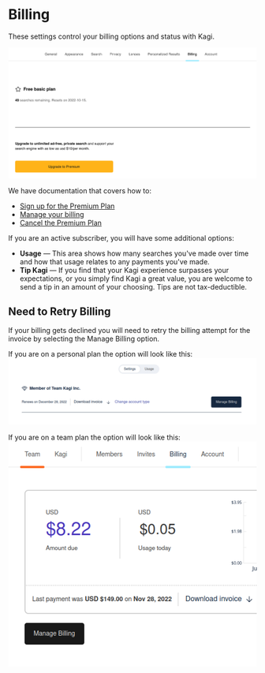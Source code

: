 # Billing

These settings control your billing options and status with Kagi.

![Billing Settings](media/billing_settings.png)

We have documentation that covers how to:
  - [Sign up for the Premium Plan](../plans/premium-plan.md#signing_up)
  - [Manage your billing](../plans/premium-plan.md#managing_billing)
  - [Cancel the Premium Plan](../plans/premium-plan.md#cancel_premium)

If you are an active subscriber, you will have some additional options:

- **Usage** — This area shows how many searches you've made over time and how that usage relates to any payments you've made.
- **Tip Kagi** — If you find that your Kagi experience surpasses your expectations, or you simply find Kagi a great value, you are welcome to send a tip in an amount of your choosing. Tips are not tax-deductible.

## Need to Retry Billing
If your billing gets declined you will need to retry the billing attempt for the invoice by selecting the Manage Billing option.

If you are on a personal plan the option will look like this:
![Manage Billing Personal](media/normal_manage_billing.png)

If you are on a team plan the option will look like this:
![Manage Billing](media/team_manage_billing.png)
